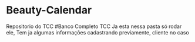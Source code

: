 # Beauty-Calendar
Repositorio do TCC
#Banco Completo TCC
Ja esta nessa pasta só rodar ele,
Tem ja algumas informações cadastrando previamente, cliente no caso
